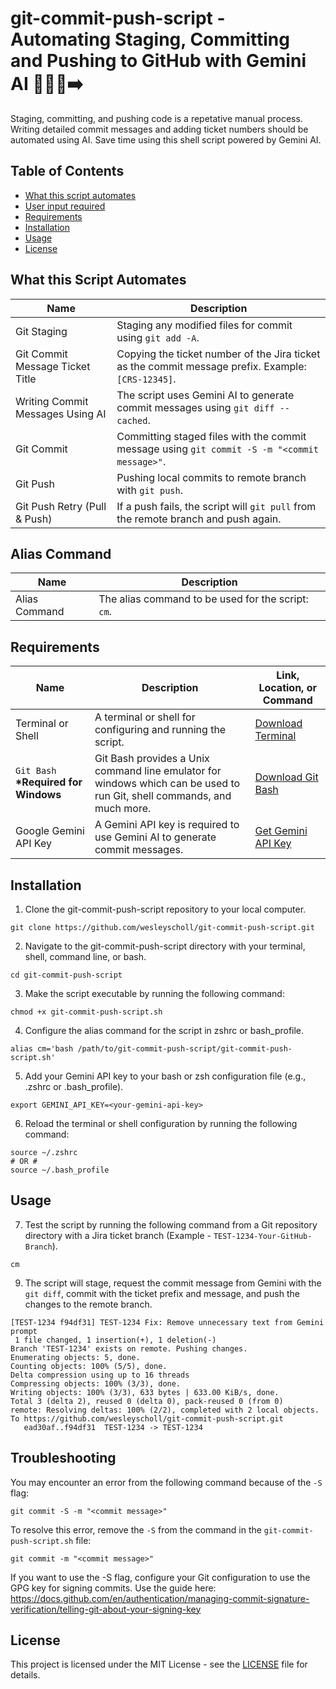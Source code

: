 # git-commit-push-script - Automating Staging, Committing and Pushing to GitHub with Gemini AI 👨🏻‍💻➡️

Staging, committing, and pushing code is a repetative manual process. Writing detailed commit messages and adding ticket numbers should be automated using AI. Save time using this shell script powered by Gemini AI.

## Table of Contents

- [What this script automates](#what-this-script-automates)
- [User input required](#user-input-required)
- [Requirements](#requirements)
- [Installation](#installation)
- [Usage](#usage)
- [License](#license)

## What this Script Automates

| Name                             | Description                                                                                        |
| -------------------------------- | -------------------------------------------------------------------------------------------------- |
| Git Staging                      | Staging any modified files for commit using `git add -A`.                                          |
| Git Commit Message Ticket Title  | Copying the ticket number of the Jira ticket as the commit message prefix. Example: `[CRS-12345]`. |
| Writing Commit Messages Using AI | The script uses Gemini AI to generate commit messages using `git diff --cached`.                   |
| Git Commit                       | Committing staged files with the commit message using `git commit -S -m "<commit message>"`.       |
| Git Push                         | Pushing local commits to remote branch with `git push`.                                            |
| Git Push Retry (Pull & Push)     | If a push fails, the script will `git pull` from the remote branch and push again.                 |

## Alias Command

| Name           | Description                                              |
| -------------- | -------------------------------------------------------- |
| Alias Command  | The alias command to be used for the script: `cm`.       |

## Requirements

| Name                                  | Description                                                                                                             | Link, Location, or Command                                 |
| ------------------------------------- | ----------------------------------------------------------------------------------------------------------------------- | ---------------------------------------------------------- |
| Terminal or Shell                     | A terminal or shell for configuring and running the script.                                                             | [Download Terminal](https://www.apple.com/macos/terminal/) |
| `Git Bash` **\*Required for Windows** | Git Bash provides a Unix command line emulator for windows which can be used to run Git, shell commands, and much more. | [Download Git Bash](https://gitforwindows.org/)            |
| Google Gemini API Key                 | A Gemini API key is required to use Gemini AI to generate commit messages.                                              | [Get Gemini API Key](https://www.getgemini.ai/)            |

## Installation

1. Clone the git-commit-push-script repository to your local computer.

```shell
git clone https://github.com/wesleyscholl/git-commit-push-script.git
```

2. Navigate to the git-commit-push-script directory with your terminal, shell, command line, or bash.

```shell
cd git-commit-push-script
```

3. Make the script executable by running the following command:

```shell
chmod +x git-commit-push-script.sh
```

4. Configure the alias command for the script in zshrc or bash_profile.

```shell
alias cm='bash /path/to/git-commit-push-script/git-commit-push-script.sh'
```

5. Add your Gemini API key to your bash or zsh configuration file (e.g., .zshrc or .bash_profile).

```shell
export GEMINI_API_KEY=<your-gemini-api-key>
```


6. Reload the terminal or shell configuration by running the following command:

```shell
source ~/.zshrc
# OR #
source ~/.bash_profile
```

## Usage

7. Test the script by running the following command from a Git repository directory with a Jira ticket branch (Example - `TEST-1234-Your-GitHub-Branch`).

```shell
cm
```

9. The script will stage, request the commit message from Gemini with the `git diff`, commit with the ticket prefix and message, and push the changes to the remote branch.

```shell
[TEST-1234 f94df31] TEST-1234 Fix: Remove unnecessary text from Gemini prompt
 1 file changed, 1 insertion(+), 1 deletion(-)
Branch 'TEST-1234' exists on remote. Pushing changes.
Enumerating objects: 5, done.
Counting objects: 100% (5/5), done.
Delta compression using up to 16 threads
Compressing objects: 100% (3/3), done.
Writing objects: 100% (3/3), 633 bytes | 633.00 KiB/s, done.
Total 3 (delta 2), reused 0 (delta 0), pack-reused 0 (from 0)
remote: Resolving deltas: 100% (2/2), completed with 2 local objects.
To https://github.com/wesleyscholl/git-commit-push-script.git
   ead30af..f94df31  TEST-1234 -> TEST-1234
```

## Troubleshooting

You may encounter an error from the following command because of the `-S` flag:

```shell
git commit -S -m "<commit message>"
```

To resolve this error, remove the `-S` from the command in the `git-commit-push-script.sh` file:

```shell
git commit -m "<commit message>"
```

If you want to use the -S flag, configure your Git configuration to use the GPG key for signing commits.
Use the guide here: <https://docs.github.com/en/authentication/managing-commit-signature-verification/telling-git-about-your-signing-key>

## License

This project is licensed under the MIT License - see the [LICENSE](LICENSE) file for details.
